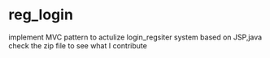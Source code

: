 # reg_login
implement MVC pattern to actulize login_regsiter system
based on JSP,java
check the zip file to see what I contribute
